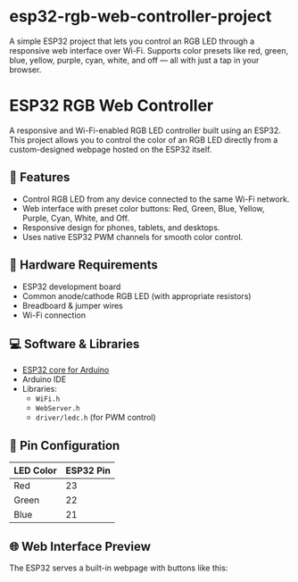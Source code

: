 # esp32-rgb-web-controller-project
A simple ESP32 project that lets you control an RGB LED through a responsive web interface over Wi-Fi. Supports color presets like red, green, blue, yellow, purple, cyan, white, and off — all with just a tap in your browser.

# ESP32 RGB Web Controller

A responsive and Wi-Fi-enabled RGB LED controller built using an ESP32. This project allows you to control the color of an RGB LED directly from a custom-designed webpage hosted on the ESP32 itself.

## 🚀 Features

- Control RGB LED from any device connected to the same Wi-Fi network.
- Web interface with preset color buttons: Red, Green, Blue, Yellow, Purple, Cyan, White, and Off.
- Responsive design for phones, tablets, and desktops.
- Uses native ESP32 PWM channels for smooth color control.

## 🧰 Hardware Requirements

- ESP32 development board
- Common anode/cathode RGB LED (with appropriate resistors)
- Breadboard & jumper wires
- Wi-Fi connection

## 💻 Software & Libraries

- [ESP32 core for Arduino](https://github.com/espressif/arduino-esp32)
- Arduino IDE
- Libraries:
  - `WiFi.h`
  - `WebServer.h`
  - `driver/ledc.h` (for PWM control)

## 🔌 Pin Configuration

| LED Color | ESP32 Pin |
|-----------|-----------|
| Red       | 23        |
| Green     | 22        |
| Blue      | 21        |

## 🌐 Web Interface Preview

The ESP32 serves a built-in webpage with buttons like this:

